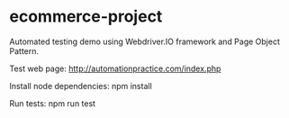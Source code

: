 # ecommerce-project

Automated testing demo using Webdriver.IO framework and Page Object Pattern.

Test web page: http://automationpractice.com/index.php 

Install node dependencies: npm install

Run tests: npm run test
